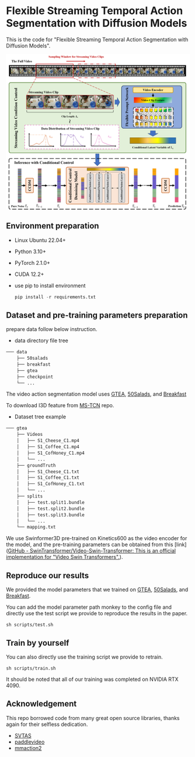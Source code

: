 # Flexible Streaming Temporal Action Segmentation with Diffusion Models

This is the code for "Flexible Streaming Temporal Action Segmentation with Diffusion Models".

![avatar](Model.png)

## Environment preparation

- Linux Ubuntu 22.04+

- Python 3.10+

- PyTorch 2.1.0+

- CUDA 12.2+

- use pip to install environment 

  ```python
  pip install -r requirements.txt
  ```

## Dataset and pre-training parameters preparation

prepare data follow below instruction.
- data directory file tree
```txt
─── data
    ├── 50salads
    ├── breakfast
    ├── gtea
    ├── checkpoint
    └── ...
```

The video action segmentation model uses [GTEA](https://cbs.ic.gatech.edu/fpv/), [50Salads](https://cvip.computing.dundee.ac.uk/datasets/foodpreparation/50salads/), and [Breakfast](https://serre-lab.clps.brown.edu/resource/breakfast-actions-dataset/)

To download I3D feature from [MS-TCN](https://github.com/yabufarha/ms-tcn) repo.

- Dataset tree example
```txt
─── gtea
    ├── Videos
    │   ├── S1_Cheese_C1.mp4
    │   ├── S1_Coffee_C1.mp4
    │   ├── S1_CofHoney_C1.mp4
    │   └── ...
    ├── groundTruth
    │   ├── S1_Cheese_C1.txt
    │   ├── S1_Coffee_C1.txt
    │   ├── S1_CofHoney_C1.txt
    │   └── ...
    ├── splits
    │   ├── test.split1.bundle
    │   ├── test.split2.bundle
    │   ├── test.split3.bundle
    │   └── ...
    └── mapping.txt
```

We use Swinformer3D pre-trained on Kinetics600 as the video encoder for the model, and the pre-training parameters can be obtained from this [link]([GitHub - SwinTransformer/Video-Swin-Transformer: This is an official implementation for "Video Swin Transformers".](https://github.com/SwinTransformer/Video-Swin-Transformer)).

## Reproduce our results

We provided the model parameters that we trained on [GTEA](https://drive.google.com/file/d/1EDg3n9dwlnlZ1xXykvmvofQfXgm8S3gC/view?usp=drive_link), [50Salads](https://drive.google.com/file/d/1EDg3n9dwlnlZ1xXykvmvofQfXgm8S3gC/view?usp=drive_link), and [Breakfast](https://drive.google.com/file/d/1y1uVNR-hGt8jKRNV8r9tptqXZIhO_vRE/view?usp=drive_link).

You can add the model parameter path monkey to the config file and directly use the test script we provide to reproduce the results in the paper.

```
sh scripts/test.sh
```

## Train by yourself

You can also directly use the training script we provide to retrain.

```
sh scripts/train.sh
```

It should be noted that all of our training was completed on  NVIDIA RTX 4090.

## Acknowledgement

This repo borrowed code from many great open source libraries, thanks again for their selfless dedication.

- [SVTAS](https://github.com/Thinksky5124/SVTAS)
- [paddlevideo](https://github.com/PaddlePaddle/PaddleVideo)
- [mmaction2](https://github.com/open-mmlab/mmaction2)